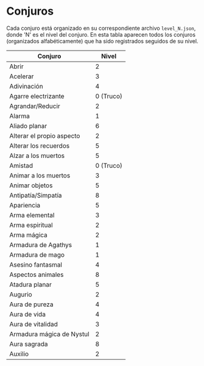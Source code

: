 # Conjuros

Cada conjuro está organizado en su correspondiente archivo `level_N.json`, donde 'N' es el nivel del conjuro.
En esta tabla aparecen todos los conjuros (organizados alfabéticamente) que ha sido registrados seguidos de su nivel.

| **Conjuro**               | **Nivel** |
|---------------------------|-----------|
| Abrir                     | 2         |
| Acelerar                  | 3         |
| Adivinación               | 4         |
| Agarre electrizante       | 0 (Truco) |
| Agrandar/Reducir          | 2         |
| Alarma                    | 1         |
| Aliado planar             | 6         |
| Alterar el propio aspecto | 2         |
| Alterar los recuerdos     | 5         |
| Alzar a los muertos       | 5         |
| Amistad                   | 0 (Truco) |
| Animar a los muertos      | 3         |
| Animar objetos            | 5         |
| Antipatía/Simpatía        | 8         |
| Apariencia                | 5         |
| Arma elemental            | 3         |
| Arma espiritual           | 2         |
| Arma mágica               | 2         |
| Armadura de Agathys       | 1         |
| Armadura de mago          | 1         |
| Asesino fantasmal         | 4         |
| Aspectos animales         | 8         |
| Atadura planar            | 5         |
| Augurio                   | 2         |
| Aura de pureza            | 4         |
| Aura de vida              | 4         |
| Aura de vitalidad         | 3         |
| Armadura mágica de Nystul | 2         |
| Aura sagrada              | 8         |
| Auxilio                   | 2        |
